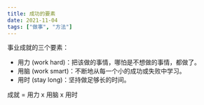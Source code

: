 ```yaml
---
title: 成功的要素
date: 2021-11-04
tags: ["做事", "方法"]
---
```


事业成就的三个要素：

- 用力 (work hard)：把该做的事情，哪怕是不想做的事情，都做了。
- 用脑 (work smart)：不断地从每一个小的成功或失败中学习。
- 用时 (stay long)：坚持做足够长的时间。

成就 = 用力 x 用脑 x 用时